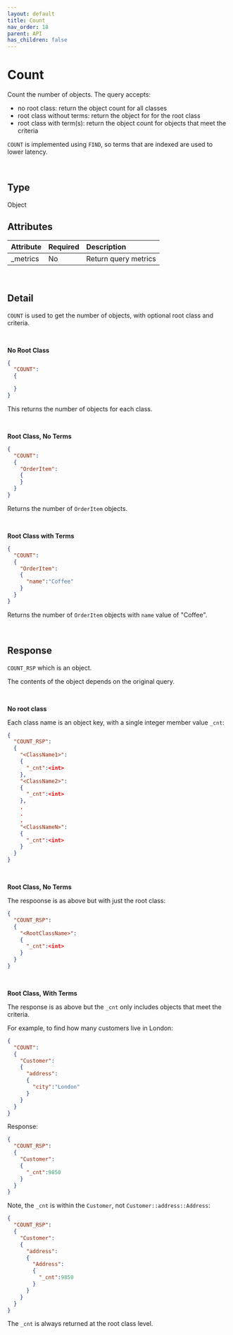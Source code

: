 ```yaml
---
layout: default
title: Count
nav_order: 18
parent: API
has_children: false
---
```


# Count
Count the number of objects. The query accepts:

- no root class: return the object count for all classes
- root class without terms: return the object for for the root class
- root class with term(s): return the object count for objects that meet the criteria

`COUNT` is implemented using `FIND`, so terms that are indexed are used to lower latency.

<br/>


## Type
Object


## Attributes

| Attribute | Required  | Description      |
|:-----     |:---       |:-------          |
| _metrics  | No        | Return query metrics |

<br/>

## Detail
`COUNT` is used to get the number of objects, with optional root class and criteria. 

<br/>


**No Root Class**
```json
{
  "COUNT":
  {

  }
}
```

This returns the number of objects for each class.

<br/>

**Root Class, No Terms**
```json
{
  "COUNT":
  {
    "OrderItem":
    {
    }
  }
}
```

Returns the number of `OrderItem` objects.

<br/>

**Root Class with Terms**
```json
{
  "COUNT":
  {
    "OrderItem":
    {
      "name":"Coffee"
    }
  }
}
```

Returns the number of `OrderItem` objects with `name` value of "Coffee".

<br/>

## Response
`COUNT_RSP` which is an object.

The contents of the object depends on the original query.

</br>

**No root class**

Each class name is an object key, with a single integer member value `_cnt`:

```json
{
  "COUNT_RSP":
  {
    "<ClassName1>":
    {
      "_cnt":<int>
    },
    "<ClassName2>":
    {
      "_cnt":<int>
    },
    .
    .
    .
    "<ClassNameN>":
    {
      "_cnt":<int>
    }    
  }
}
```

<br/>

**Root Class, No Terms**

The respoonse is as above but with just the root class:

```json
{
  "COUNT_RSP":
  {
    "<RootClassName>":
    {
      "_cnt":<int>
    }    
  }
}
```

<br/>

**Root Class, With Terms**

The response is as above but the `_cnt` only includes objects that meet the criteria.

For example, to find how many customers live in London:

```json
{
  "COUNT":
  {
    "Customer":
    {
      "address":
      {
        "city":"London"
      }
    }
  }
}
```

Response:
```json
{
  "COUNT_RSP":
  {
    "Customer":
    {
      "_cnt":9850
    }    
  }
}
```

Note, the `_cnt` is within the `Customer`, not `Customer::address::Address`:

```json
{
  "COUNT_RSP":
  {
    "Customer":
    {
      "address":
      {
        "Address":
        {
          "_cnt":9850
        }
      }
    }    
  }
}
```

The `_cnt` is always returned at the root class level.